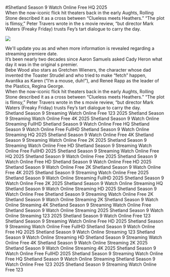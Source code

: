 #Shetland Season 9 Watch Online Free HQ 2025  
When the now-iconic flick hit theaters back in the early Aughts, Rolling Stone described it as a cross between “Clueless meets Heathers.” “The plot is flimsy,” Peter Travers wrote in the s movie review, “but director Mark Waters (Freaky Friday) trusts Fey’s tart dialogue to carry the day.  
  
[![](https://i.imgur.com/qSNzIqt.png)](https://movie.rssnews.media/kEartNL.php)  
  
We'll update you as and when more information is revealed regarding a streaming premiere date.  
It’s been nearly two decades since Aaron Samuels asked Cady Heron what day it was in the original s premier.  
Bebe Wood also stars as Gretchen Wieners, the character whose dad invented the Toaster Strudel and who tried to make “fetch” happen, Avantika as Karen (“I’m a mouse, duh!”), and Reneé Rapp as the leader of the Plastics, Regina George.  
When the now-iconic flick hit theaters back in the early Aughts, Rolling Stone described it as a cross between “Clueless meets Heathers.” “The plot is flimsy,” Peter Travers wrote in the s movie review, “but director Mark Waters (Freaky Friday) trusts Fey’s tart dialogue to carry the day.  
Shetland Season 9 Streaming Watch Online Free 123 2025
Shetland Season 9 Streaming Watch Online Free 4K 2025
Shetland Season 9 Watch Online Streaming FullHD
Shetland Season 9 Watch Online Free HQ
Shetland Season 9 Watch Online Free FullHD
Shetland Season 9 Watch Online Streaming HQ 2025
Shetland Season 9 Watch Online Free 4K
Shetland Season 9 Streaming Watch Online Free 2K 2025
Shetland Season 9 Streaming Watch Online Free HD
Shetland Season 9 Streaming Watch Online Free FullHD 2025
Shetland Season 9 Streaming Watch Online Free HQ 2025
Shetland Season 9 Watch Online Free 2025
Shetland Season 9 Watch Online Free HD
Shetland Season 9 Watch Online Free HD 2025
Shetland Season 9 Watch Online Free 2K
Shetland Season 9 Watch Online Free 4K 2025
Shetland Season 9 Streaming Watch Online Free 2025
Shetland Season 9 Watch Online Streaming FullHD 2025
Shetland Season 9 Watch Online Free 2K 2025
Shetland Season 9 Watch Online Streaming HQ
Shetland Season 9 Watch Online Streaming HD 2025
Shetland Season 9 Watch Online Free
Shetland Season 9 Streaming Watch Online Free 2K
Shetland Season 9 Watch Online Streaming 2K
Shetland Season 9 Watch Online Streaming 4K
Shetland Season 9 Streaming Watch Online Free
Shetland Season 9 Watch Online Streaming 2025
Shetland Season 9 Watch Online Streaming 123 2025
Shetland Season 9 Watch Online Free 123
Shetland Season 9 Streaming Watch Online Free HD 2025
Shetland Season 9 Streaming Watch Online Free FullHD
Shetland Season 9 Watch Online Free HQ 2025
Shetland Season 9 Watch Online Streaming 123
Shetland Season 9 Watch Online Streaming HD
Shetland Season 9 Streaming Watch Online Free 4K
Shetland Season 9 Watch Online Streaming 2K 2025
Shetland Season 9 Watch Online Streaming 4K 2025
Shetland Season 9 Watch Online Free FullHD 2025
Shetland Season 9 Streaming Watch Online Free HQ
Shetland Season 9 Watch Online Streaming
Shetland Season 9 Watch Online Free 123 2025
Shetland Season 9 Streaming Watch Online Free 123